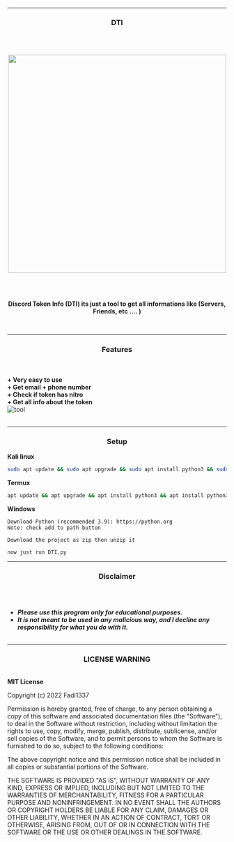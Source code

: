 -----
### <p align="center">DTI</p>


<br><br>

<p align="center">
<img src="https://media.discordapp.net/attachments/960160330749734982/1010694144953417778/nice.png", width="500", height="500">
</p>


<br><br>
<p align="center">
<strong> Discord Token Info (DTI) its just a tool to get all informations like (Servers, Friends, etc .... )
</strong>
</p>
<br>

-----
### <p align="center"> Features </p>

<br><br>
<strong>+ Very easy to use</strong>
<br>
<strong>+ Get email + phone number</strong>
<br>
<strong>+ Check if token has nitro</strong>
<br>
<strong>+ Get all info about the token</strong>
<br>
![tool](https://media.discordapp.net/attachments/956919430737182770/1005625935254528100/unknown.png?width=826&height=430)
<br><br>

-----
### <p align="center"> Setup</p>
<strong>Kali linux</strong>
```bash
sudo apt update && sudo apt upgrade && sudo apt install python3 && sudo apt install python3-pip && git clone https://github.com/Fadi002/Discord-Token-Info/ && cd Discord-Token-Info && pip3 install -r requirements.txt && python3 DTI.py
```
<strong>Termux</strong>
```bash
apt update && apt upgrade && apt install python3 && apt install python3-pip && pkg install python3 && git clone https://github.com/Fadi002/Discord-Token-Info/ && cd Discord-Token-Info && pip3 install -r requirements.txt && python3 DTI.py
```
<strong>Windows</strong>
```
Download Python (recommended 3.9): https://python.org
Note: check add to path button

Download the project as zip then unzip it

now just run DTI.py
```
-----

### <p align="center">Disclaimer</p>

<br><br>
* ***Please use this program only for educational purposes.***
* ***It is not meant to be used in any malicious way, and I decline any responsibility for what you do with it.***
<br><br>
-----

### <p align='center'>LICENSE WARNING</p>
<br>
<strong>MIT License </strong>

Copyright (c) 2022 Fadi1337

Permission is hereby granted, free of charge, to any person obtaining a copy
of this software and associated documentation files (the "Software"), to deal
in the Software without restriction, including without limitation the rights
to use, copy, modify, merge, publish, distribute, sublicense, and/or sell
copies of the Software, and to permit persons to whom the Software is
furnished to do so, subject to the following conditions:

The above copyright notice and this permission notice shall be included in all
copies or substantial portions of the Software.

THE SOFTWARE IS PROVIDED "AS IS", WITHOUT WARRANTY OF ANY KIND, EXPRESS OR
IMPLIED, INCLUDING BUT NOT LIMITED TO THE WARRANTIES OF MERCHANTABILITY,
FITNESS FOR A PARTICULAR PURPOSE AND NONINFRINGEMENT. IN NO EVENT SHALL THE
AUTHORS OR COPYRIGHT HOLDERS BE LIABLE FOR ANY CLAIM, DAMAGES OR OTHER
LIABILITY, WHETHER IN AN ACTION OF CONTRACT, TORT OR OTHERWISE, ARISING FROM,
OUT OF OR IN CONNECTION WITH THE SOFTWARE OR THE USE OR OTHER DEALINGS IN THE
SOFTWARE.

